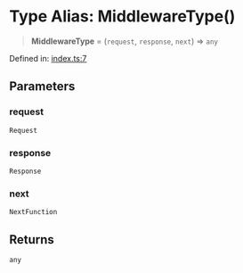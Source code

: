 <!-- prettier-ignore-start -->
# Type Alias: MiddlewareType()

> **MiddlewareType** = (`request`, `response`, `next`) => `any`

Defined in: [index.ts:7](https://github.com/windyeasy/asrv/blob/fa5fb27721a94de37974a89fe48a35f9f37683b8/src/types/index.ts#L7)

## Parameters

### request

`Request`

### response

`Response`

### next

`NextFunction`

## Returns

`any`

<!-- prettier-ignore-end -->
